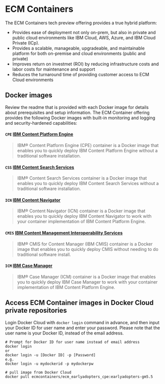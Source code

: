 # ECM Containers

The ECM Containers tech preview offering provides a true hybrid platform:
- Provides ease of deployment not only on-prem, but also in private and public cloud environments like IBM Cloud, AWS, Azure, and IBM Cloud Private (ICp).
- Provides a scalable, manageable, upgradeable, and maintainable platform for both on-premise and cloud environments (public and private)
- Improves return on investmet (ROI) by reducing infrastructure costs and labor costs for maintenance and support
- Reduces the turnaround time of providing customer access to ECM Cloud environments

## Docker images
Review the readme that is provided with each Docker image for details about prerequisites and setup information. 
The ECM Container offering provides the following Docker images with built-in monitoring and logging and security-hardened capabilities:

#### `CPE` [IBM Content Platform Engine](https://github.com/ibm-ecm/container-cpe)
> IBM® Content Platform Engine (CPE) container is a Docker image that enables you to quickly deploy IBM Content Platform Engine without a traditional software installation.
 
#### `CSS` [IBM Content Search Services](https://github.com/ibm-ecm/container-css)
> IBM® Content Search Services container is a Docker image that enables you to quickly deploy IBM Content Search Services without a traditional software installation.

#### `ICN` [IBM Content Navigator](https://github.com/ibm-ecm/container-icn)
> IBM® Content Navigator (ICN) container is a Docker image that enables you to quickly deploy IBM Content Navigator to work with your container implementation of IBM Content Platform Engine.

#### `CMIS` [IBM Content Management Interoperability Services](https://github.com/ibm-ecm/container-cmis)
> IBM® CMIS for Content Manager (IBM CMIS) container is a Docker image that enables you to quickly deploy CMIS without needing to do traditional software install. 

#### `ICM` [IBM Case Manager](https://github.com/ibm-ecm/container-icm)
> IBM® Case Manager (ICM) container is a Docker image that enables you to quickly deploy IBM Case Manager to work with your container implementation of IBM Content Platform Engine.


## Access ECM Container images in Docker Cloud private repositories
Login Docker Cloud with `docker login` command in advance, and then input your Docker ID for user name and enter your password. Please note that the user name is your Docker ID, instead of the email address.
```
# Prompt for Docker ID for user name instead of email address
docker login
or
docker login -u [Docker ID] -p [Password]
e.g.
docker login -u mydockerid -p mydockerpw

# pull image from Docker Cloud
docker pull ecmcontainers/ecm_earlyadopters_cpe:earlyadopters-gm5.5
